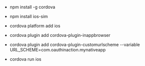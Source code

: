 - npm install -g cordova

- npm install ios-sim

- cordova platform add ios

- cordova plugin add cordova-plugin-inappbrowser

- cordova plugin add cordova-plugin-customurlscheme --variable URL_SCHEME=com.oauthinaction.mynativeapp

- cordova run ios
